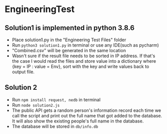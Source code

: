 # EngineeringTest

## Solution1 is implemented in python 3.8.6
- Place solution1.py in the "Engineering Test Files" folder
- Run `python3 solution1.py` in terminal or use any IDE(such as pycharm)
- "Combined.csv" will be generated in the same location
- Wasn't sure if the result file needs to be sorted in IP address. If that's the case I would read the files and store value into a dictionary where {key = IP : value = Env}, sort with the key and write values back to output file.
 
## Solution 2
- Run `npm install request, nedb` in terminal
- Run `node solution2.js`
- The public API gets a random person's information record each time we call the script and print out the full name that got added to the database. It will also show the existing people's full name in the database.
- The database will be stored in `db/info.db`


